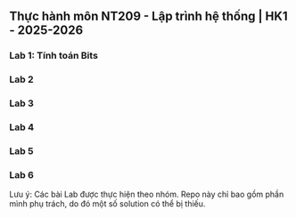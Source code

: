 ## Thực hành môn NT209 - Lập trình hệ thống | HK1 - 2025-2026

### Lab 1: Tính toán Bits

### Lab 2

### Lab 3

### Lab 4

### Lab 5

### Lab 6

Lưu ý: Các bài Lab được thực hiện theo nhóm. Repo này chỉ bao gồm phần mình phụ trách, do đó một số solution có thể bị thiếu.
